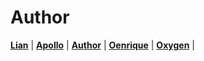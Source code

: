 # Author

[**Lian**](https://folick.github.io/Lian/) |
[**Apollo**](https://folick.github.io/Apollo/) |
[**Author**](https://folick.github.io/Author/) |
[**Oenrique**](https://folick.github.io/Oenrique/) |
[**Oxygen**](https://folick.github.io/Oxygen/) |
